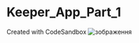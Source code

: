# Keeper_App_Part_1
Created with CodeSandbox
![зображення](https://user-images.githubusercontent.com/66317972/216988329-26d71879-bb80-4369-b00f-8243523f2115.png)

